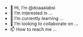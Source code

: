 - 👋 Hi, I’m @doaaalabsi
- 👀 I’m interested in ...
- 🌱 I’m currently learning ...
- 💞️ I’m looking to collaborate on ...
- 📫 How to reach me ...

<!---
doaaalabsi/doaaalabsi is a ✨ special ✨ repository because its `README.md` (this file) appears on your GitHub profile.
You can click the Preview link to take a look at your changes.
--->
